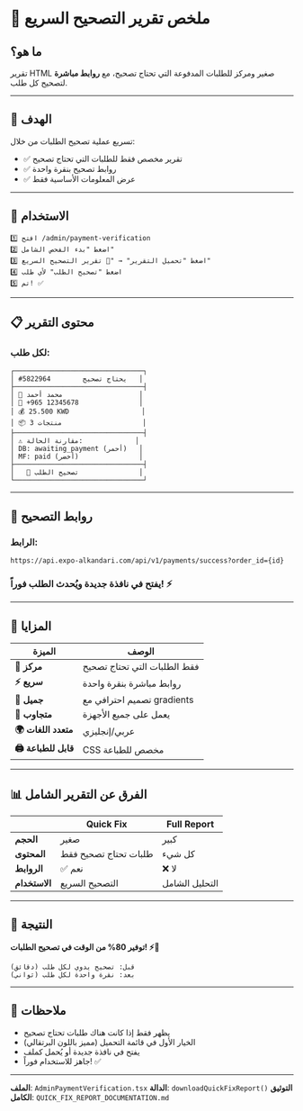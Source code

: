 # 🔧 ملخص تقرير التصحيح السريع

## ما هو؟
تقرير HTML صغير ومركز للطلبات المدفوعة التي تحتاج تصحيح، مع **روابط مباشرة** لتصحيح كل طلب.

---

## 🎯 الهدف
تسريع عملية تصحيح الطلبات من خلال:
- ✅ تقرير مخصص فقط للطلبات التي تحتاج تصحيح
- ✅ روابط تصحيح بنقرة واحدة
- ✅ عرض المعلومات الأساسية فقط

---

## 🚀 الاستخدام

```
1️⃣ افتح /admin/payment-verification
2️⃣ اضغط "بدء الفحص الشامل"
3️⃣ اضغط "تحميل التقرير" → "🔧 تقرير التصحيح السريع"
4️⃣ اضغط "تصحيح الطلب" لأي طلب
5️⃣ تم! ✅
```

---

## 📋 محتوى التقرير

### لكل طلب:
```
┌────────────────────────────────┐
│ #5822964        يحتاج تصحيح   │
├────────────────────────────────┤
│ 👤 محمد أحمد                   │
│ 📱 +965 12345678               │
│ 💰 25.500 KWD                  │
│ 📦 3 منتجات                    │
├────────────────────────────────┤
│ ⚠️ مقارنة الحالة:             │
│ DB: awaiting_payment (أحمر)   │
│ MF: paid (أخضر)               │
├────────────────────────────────┤
│   🔧 تصحيح الطلب               │
└────────────────────────────────┘
```

---

## 🔗 روابط التصحيح

### الرابط:
```
https://api.expo-alkandari.com/api/v1/payments/success?order_id={id}
```

### يفتح في نافذة جديدة ويُحدث الطلب فوراً! ⚡

---

## 🎨 المزايا

| الميزة | الوصف |
|--------|-------|
| **🎯 مركز** | فقط الطلبات التي تحتاج تصحيح |
| **⚡ سريع** | روابط مباشرة بنقرة واحدة |
| **🎨 جميل** | تصميم احترافي مع gradients |
| **📱 متجاوب** | يعمل على جميع الأجهزة |
| **🌍 متعدد اللغات** | عربي/إنجليزي |
| **🖨️ قابل للطباعة** | CSS مخصص للطباعة |

---

## 📊 الفرق عن التقرير الشامل

| | Quick Fix | Full Report |
|---|-----------|-------------|
| **الحجم** | صغير | كبير |
| **المحتوى** | طلبات تحتاج تصحيح فقط | كل شيء |
| **الروابط** | ✅ نعم | ❌ لا |
| **الاستخدام** | التصحيح السريع | التحليل الشامل |

---

## 🎉 النتيجة

**توفير 80% من الوقت في تصحيح الطلبات! ⚡🔧**

```
قبل: تصحيح يدوي لكل طلب (دقائق)
بعد: نقرة واحدة لكل طلب (ثواني)
```

---

## 📌 ملاحظات

- يظهر فقط إذا كانت هناك طلبات تحتاج تصحيح
- الخيار الأول في قائمة التحميل (مميز باللون البرتقالي)
- يفتح في نافذة جديدة أو يُحمل كملف
- جاهز للاستخدام فوراً! ✅

---

**الملف**: `AdminPaymentVerification.tsx`
**الدالة**: `downloadQuickFixReport()`
**التوثيق الكامل**: `QUICK_FIX_REPORT_DOCUMENTATION.md`


